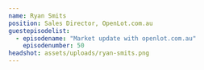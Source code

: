```yaml
---
name: Ryan Smits
position: Sales Director, OpenLot.com.au
guestepisodelist:
  - episodename: "Market update with openlot.com.au" 
    episodenumber: 50
headshot: assets/uploads/ryan-smits.png
---
```

